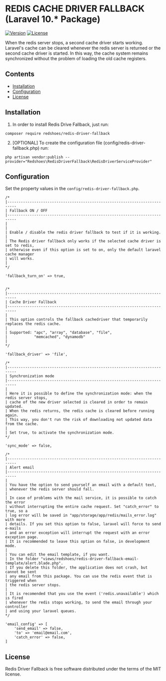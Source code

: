 # REDIS CACHE DRIVER FALLBACK (Laravel 10.* Package)

[![Version](https://img.shields.io/static/v1.svg?label=packagist&message=v1.0.0&color=blue)](https://packagist.org/packages/pdeio/redis-driver-fallback)
[![License](https://img.shields.io/static/v1.svg?label=license&message=MIT&color=blue)](https://packagist.org/packages/pdeio/redis-driver-fallback)

When the redis server stops, a second cache driver starts working. Laravel's cache can be cleared whenever the redis server is returned or the second cache driver is started. In this way, the cache system remains synchronized without the problem of loading the old cache registers.

## Contents

- [Installation](#installation)
- [Configuration](#configuration)
- [License](#license)

## Installation

1) In order to install Redis Drive Fallback, just run:

```
composer require redshoes/redis-driver-fallback
```

2) [OPTIONAL] To create the configuration file (config/redis-driver-fallback.php) run:

```
php artisan vendor:publish --provider="Redshoes\RedisDriverFallback\RedisDriverServiceProvider"
```

## Configuration

Set the property values in the `config/redis-driver-fallback.php`.

    /*
    |--------------------------------------------------------------------------
    | Fallback ON / OFF
    |--------------------------------------------------------------------------
    |
    |
    | Enable / disable the redis driver fallback to test if it is working.
    |
    | The Redis driver fallback only works if the selected cache driver is set to redis,
    | otherwise even if this option is set to on, only the default laravel cache manager
    | will works.
    |
    */

    'fallback_turn_on' => true,


    /*
    |--------------------------------------------------------------------------
    | Cache Driver Fallback
    |--------------------------------------------------------------------------
    |
    | This option controls the fallback cachedriver that temporarily replaces the redis cache.
    |
    | Supported: "apc", "array", "database", "file",
    |            "memcached", "dynamodb"
    |
    */

    'fallback_driver' => 'file',

    /*
    |--------------------------------------------------------------------------
    | Synchronization mode
    |--------------------------------------------------------------------------
    |
    | Here it is possible to define the synchronization mode: when the redis server stops,
    | cache of the new driver selected is cleared in order to remain updated.
    | When the redis returns, the redis cache is cleared before running again.
    | This way, you don't run the risk of downloading not updated data from the cache.
    |
    | Set true, to activate the synchronization mode.
    */

    'sync_mode' => false,

    /*
    |--------------------------------------------------------------------------
    | Alert email
    |--------------------------------------------------------------------------
    |
    | You have the option to send yourself an email with a default text,
    | whenever the redis server should fall.
    |
    | In case of problems with the mail service, it is possible to catch the error
    | without interrupting the entire cache request. Set "catch_error" to true, so a
    | log error will be saved in "app/storage/app/redis/mails_error.log" with more
    | details. If you set this option to false, laravel will force to send e-mails
    | and an error exception will interrupt the request with an error exception page.
    | It is recommended to leave this option on false, in development mode.
    |
    | You can edit the email template, if you want.
    | In the folder "views/redshoes/redis-driver-fallback-email-template/alert.blade.php".
    | If you delete this folder, the application does not crash, but cannot be sent
    | any email from this package. You can use the redis event that is triggered when
    | the redis server stops.
    |
    | It is recomended that you use the event ('redis.unavailable') which is fired
    | whenever the redis stops working, to send the email through your controller
    | and using your laravel queues.
    */

    'email_config' => [
        'send_email' => false,
        'to' => 'email@email.com',
        'catch_error' => false,
    ]

## License

Redis Driver Fallback is free software distributed under the terms of the MIT license.

